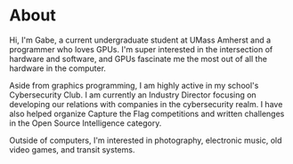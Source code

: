 # About

Hi, I'm Gabe, a current undergraduate student at UMass Amherst and a programmer who loves GPUs. I'm super interested in the intersection of hardware and software, and GPUs fascinate me the most out of all the hardware in the computer.

Aside from graphics programming, I am highly active in my school's Cybersecurity Club. I am currently an Industry Director focusing on developing our relations with companies in the cybersecurity realm. I have also helped organize Capture the Flag competitions and written challenges in the Open Source Intelligence category.

Outside of computers, I'm interested in photography, electronic music, old video games, and transit systems.